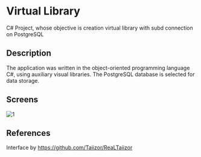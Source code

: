 # Virtual Library
C# Project, whose objective is creation virtual library with subd connection on PostgreSQL

## Description
The application was written in the object-oriented programming language C#, using auxiliary visual libraries.
The PostgreSQL database is selected for data storage.

## Screens
![1](https://github.com/Ushikava/SubdPractice/assets/81230515/cc047af0-56f5-4d2e-ad4a-26a25dc030a3)

## References
Interface by https://github.com/Taiizor/ReaLTaiizor
